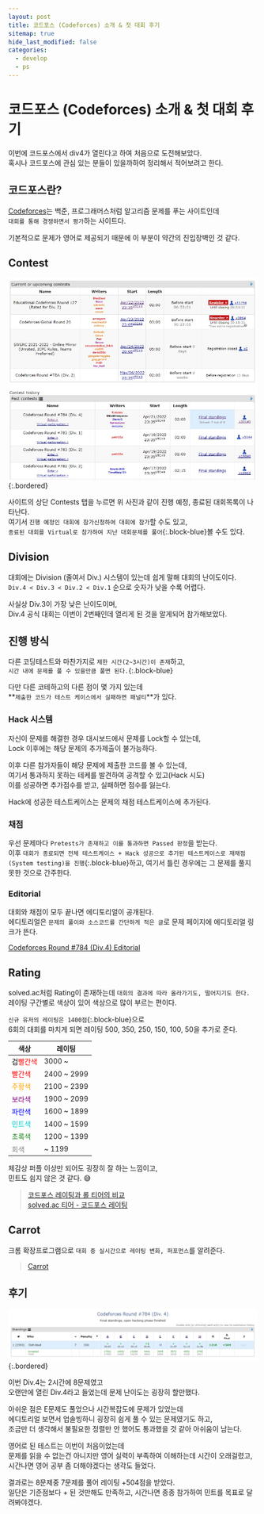 ```yaml
---
layout: post
title: 코드포스 (Codeforces) 소개 & 첫 대회 후기
sitemap: true
hide_last_modified: false
categories:
  - develop
  - ps
---
```

# 코드포스 (Codeforces) 소개 & 첫 대회 후기

이번에 코드포스에서 div4가 열린다고 하여 처음으로 도전해보았다.  
혹시나 코드포스에 관심 있는 분들이 있을까하여 정리해서 적어보려고 한다.

## 코드포스란?
[Codeforces](https://codeforces.com/)는 백준, 프로그래머스처럼 알고리즘 문제를 푸는 사이트인데  
`대회를 통해 경쟁하면서 평가`하는 사이트다.  

기본적으로 문제가 영어로 제공되기 때문에 이 부분이 약간의 진입장벽인 것 같다.

## Contest

![contests](/assets/img/blog/develop/ps/codeforces/contests.jpg){:.bordered}

사이트의 상단 Contests 탭을 누르면 위 사진과 같이 진행 예정, 종료된 대회목록이 나타난다.  
여기서 `진행 예정인 대회에 참가신청하여 대회에 참가`할 수도 있고,  
`종료된 대회를 Virtual로 참가하여 지난 대회문제를 풀어`{:.block-blue}볼 수도 있다.

## Division 
대회에는 Division (줄여서 Div.) 시스템이 있는데 쉽게 말해 대회의 난이도이다.  
`Div.4 < Div.3 < Div.2 < Div.1` 순으로 숫자가 낮을 수록 어렵다.  

사실상 Div.3이 가장 낮은 난이도이며,  
Div.4 공식 대회는 이번이 2번째인데 열리게 된 것을 알게되어 참가해보았다.

## 진행 방식
다른 코딩테스트와 마찬가지로 `제한 시간(2~3시간)이 존재`하고,  
`시간 내에 문제를 풀 수 있을만큼 풀면 된다.`{:.block-blue}  

다만 다른 코테하고의 다른 점이 몇 가지 있는데  
**`제출한 코드가 테스트 케이스에서 실패하면 패널티`**가 있다.  

### Hack 시스템
자신이 문제를 해결한 경우 대시보드에서 문제를 Lock할 수 있는데,  
Lock 이후에는 해당 문제의 추가제출이 불가능하다.  

이후 다른 참가자들이 해당 문제에 제출한 코드를 볼 수 있는데,  
여기서 통과하지 못하는 테케를 발견하여 공격할 수 있고(Hack 시도)  
이를 성공하면 추가점수를 받고, 실패하면 점수를 잃는다.  

Hack에 성공한 테스트케이스는 문제의 채점 테스트케이스에 추가된다.

### 채점
우선 문제마다 `Pretests가 존재하고 이를 통과하면 Passed 판정`을 받는다.  
이후 `대회가 종료되면 전체 테스트케이스 + Hack 성공으로 추가된 테스트케이스로 재채점 (System testing)을 진행`{:.block-blue}하고, 여기서 틀린 경우에는 그 문제를 풀지 못한 것으로 간주한다.

### Editorial
대회와 채점이 모두 끝나면 에디토리얼이 공개된다.  
에디토리얼은 `문제의 풀이와 소스코드를 간단하게 적은 글`로 문제 페이지에 에디토리얼 링크가 뜬다.

[Codeforces Round #784 (Div.4) Editorial](https://codeforces.com/blog/entry/102101)

## Rating
solved.ac처럼 Rating이 존재하는데 `대회의 결과에 따라 올라가기도, 떨어지기도 한다.`  
레이팅 구간별로 색상이 있어 색상으로 많이 부르는 편이다.  

`신규 유저의 레이팅은 1400점`{:.block-blue}으로  
6회의 대회를 마치게 되면 레이팅 500, 350, 250, 150, 100, 50을 추가로 준다.  

| 색상 | 레이팅 |
| -- | -- |
| <span style="color:black">검</span><span style="color:red">빨간색</span> | 3000 ~ |
| <span style="color:red">빨간색</span> | 2400 ~ 2999 |
| <span style="color:orange">주황색</span> | 2100 ~ 2399 |
| <span style="color:purple">보라색</span> | 1900 ~ 2099 |
| <span style="color:blue">파란색</span> | 1600 ~ 1899 |
| <span style="color:darkturquoise">민트색</span> | 1400 ~ 1599 |
| <span style="color:forestgreen">초록색</span> | 1200 ~ 1399 |
| <span style="color:gray">회색</span> | ~ 1199 |

체감상 퍼플 이상만 되어도 굉장히 잘 하는 느낌이고,  
민트도 쉽지 않은 것 같다. 😅

> [코드포스 레이팅과 롤 티어의 비교](https://www.acmicpc.net/blog/view/85)  
[solved.ac 티어 - 코드포스 레이팅](https://www.acmicpc.net/blog/view/92)  

## Carrot
크롬 확장프로그램으로 `대회 중 실시간으로 레이팅 변화, 퍼포먼스`를 알려준다.  
> [Carrot](https://chrome.google.com/webstore/detail/carrot/gakohpplicjdhhfllilcjpfildodfnnn)

## 후기
![result](/assets/img/blog/develop/ps/codeforces/result.jpg){:.bordered}

이번 Div.4는 2시간에 8문제였고  
오랜만에 열린 Div.4라고 들었는데 문제 난이도는 굉장히 할만했다.  

아쉬운 점은 E문제도 풀었으나 시간복잡도에 문제가 있었는데  
에디토리얼 보면서 업솔빙하니 굉장히 쉽게 풀 수 있는 문제였기도 하고,  
조금만 더 생각해서 불필요한 정렬만 안 했어도 통과했을 것 같아 아쉬움이 남는다.  

영어로 된 테스트는 이번이 처음이었는데  
문제를 읽을 수 없는건 아니지만 영어 실력이 부족하여 이해하는데 시간이 오래걸렸고,  
시간나면 영어 공부 좀 더해야겠다는 생각도 들었다.

결과로는 8문제중 7문제를 풀어 레이팅 +504점을 받았다.  
일단은 기준점보다 + 된 것만해도 만족하고, 시간나면 종종 참가하여 민트를 목표로 달려봐야겠다.
